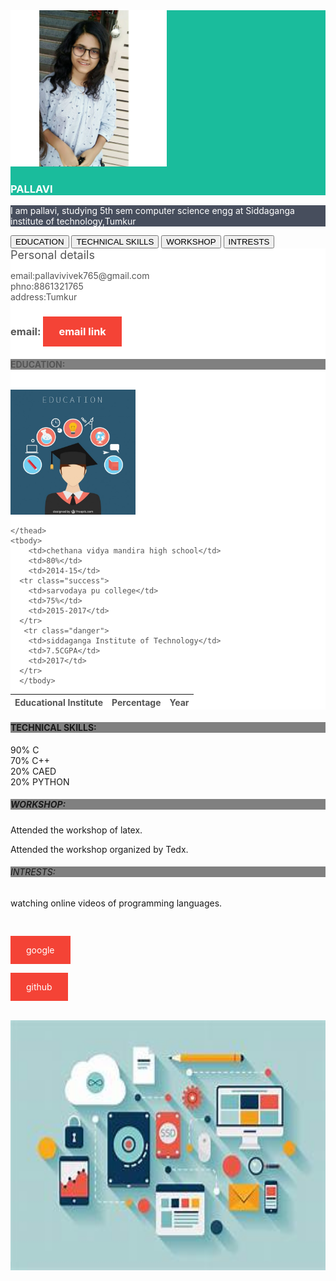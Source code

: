 <html lang="en">
<head>
  <title>My Personal Website</title>
  <meta charset="utf-8">
  <meta name="viewport" content="width=device-width, initial-scale=1">
  <link rel="stylesheet" href="https://maxcdn.bootstrapcdn.com/bootstrap/3.4.0/css/bootstrap.min.css">
  <script src="https://ajax.googleapis.com/ajax/libs/jquery/3.4.0/jquery.min.js"></script>
  <script src="https://maxcdn.bootstrapcdn.com/bootstrap/3.4.0/js/bootstrap.min.js"></script>
</head>
<head>
  <meta charset="utf-8">
  <meta name="viewport" content="width=device-width, initial-scale=1">
  <link rel="stylesheet" href="https://maxcdn.bootstrapcdn.com/bootstrap/3.4.0/css/bootstrap.min.css">
  <script src="https://ajax.googleapis.com/ajax/libs/jquery/3.4.0/jquery.min.js"></script>
  <script src="https://maxcdn.bootstrapcdn.com/bootstrap/3.4.0/js/bootstrap.min.js"></script>
  <style>
  .bg-1 { 
    background-color: #1abc9c; /* Green */
    color: #ffffff;
  }
  .bg-2 { 
    background-color: #474e5d; /* Dark Blue */
    color: #ffffff;
  }
  .bg-3 { 
    background-color: #fff; /* White */
    color: #555555;
  }
  </style>
</head>
<body>

<div class="container-fluid bg-1 text-center">
 
  <img src="pallavi.jpg" class="img-circle" alt="Bird" width="250" height="250">
  <h3>PALLAVI</h3>
</div>

<div class="container-fluid bg-2 text-center">
  <p>I am pallavi, studying 5th sem computer science engg at Siddaganga institute of technology,Tumkur</p>
</div>
<div class="container">
  
  <div class="btn-group-vertical">
    <button type="button" class="btn btn-primary">EDUCATION</button>
    <button type="button" class="btn btn-primary">TECHNICAL SKILLS</button>
    <button type="button" class="btn btn-primary">WORKSHOP</button>
    <button type="button" class="btn btn-primary">INTRESTS</button>
  </div>
</div>


<div class="container-fluid bg-3 text-center">
  

<link rel="stylesheet" href="https://maxcdn.bootstrapcdn.com/bootstrap/3.3.7/css/bootstrap.min.css">
<body class="container">
 <i class="glyphicon glyphicon-thumbs-up"  style="font-size:48px;color:red"></i>
<table cellspacing="20">
 
 
<div><font size="4">Personal details</font>
<p>              email:pallavivivek765@gmail.com<br>phno:8861321765<br>address:Tumkur</p>
  <i class="glyphicon glyphicon-envelope"  style="font-size:48px;color:red"></i>
<h3>             email: <a href="mailto:pallavivivek765@gmail.com">email link</a></h3></div>
<h4 style="background-color:gray">EDUCATION:</h4>
<div class="container">
  <table class="table">
    <thead>
      <tr>
        <th>Educational Institute</th> 



<div class="container">
          
  <img src="edu.jpg" class="rounded-circle" alt="logo" width="200" height="200"> 
</div>
        <th>Percentage</th>
        <th>Year</th>
       </tr>
     
    </thead>
    <tbody>
        <td>chethana vidya mandira high school</td>
        <td>80%</td>
        <td>2014-15</td>     
      <tr class="success">
        <td>sarvodaya pu college</td>
        <td>75%</td>
        <td>2015-2017</td>
      </tr>
       <tr class="danger">
        <td>siddaganga Institute of Technology</td>
        <td>7.5CGPA</td>
        <td>2017</td>
      </tr>
      </tbody>
  </table>
</div>
<body>
<style>
body {
  background-image: url("wood.jpg");
}
</style>
</body>






<h4 style="background-color:gray"> TECHNICAL SKILLS:</h4>
<div class="container">
  
  <div class="progress">
   <div class="progress-bar progress-bar-success" role="progressbar" aria-valuenow="90" aria-valuemin="0" aria-valuemax="100" style="width:90%">
      90% C
    </div>
  </div>
  <div class="progress">
    <div class="progress-bar progress-bar-info" role="progressbar" aria-valuenow="70" aria-valuemin="0" aria-valuemax="100" style="width:70%">
      70% C++ 
    </div>
  </div>
  <div class="progress">
    <div class="progress-bar progress-bar-warning" role="progressbar" aria-valuenow="20" aria-valuemin="0" aria-valuemax="100" style="width:20%">
      20% CAED 
    </div>
  </div>
  <div class="progress">
    <div class="progress-bar progress-bar-danger" role="progressbar" aria-valuenow="20" aria-valuemin="0" aria-valuemax="100" style="width:20%">
      20% PYTHON 
    </div>
  </div>
</div>







<h5 style="background-color:gray">WORKSHOP:</h5>
<p>           Attended the workshop of latex. </p>
<p>           Attended the workshop organized by Tedx. </p>

<h6 style="background-color:gray">INTRESTS:</h6>
<p>           watching online videos of programming languages.</p>


<meta name="viewport" content="width=device-width, initial-scale=1">
<link rel="stylesheet" href="https://maxcdn.bootstrapcdn.com/bootstrap/3.3.7/css/bootstrap.min.css">
<body class="container">
<i class="glyphicon glyphicon-cloud" style="font-size:24px;"></i>
<i class="glyphicon glyphicon-cloud" style="font-size:36px;"></i>
<i class="glyphicon glyphicon-cloud" style="font-size:48px;color:red;"></i>
<i class="glyphicon glyphicon-cloud" style="font-size:60px;color:red;"></i>
  <body>
<style>
a:link, a:visited {
  background-color: #f44336;
  color: white;
  padding: 14px 25px;
  text-align: center;
  text-decoration: none;
  display: inline-block;
}

</style>
<a href="https://google.com" target="_blank">google</a>

<a href="https://github.com" target="_blank">github</a>
</body>
<br>
<body>
<img src="wd.jpg" class="rounded-circle" alt="logo" width="1150" height="400"> 
</body>



